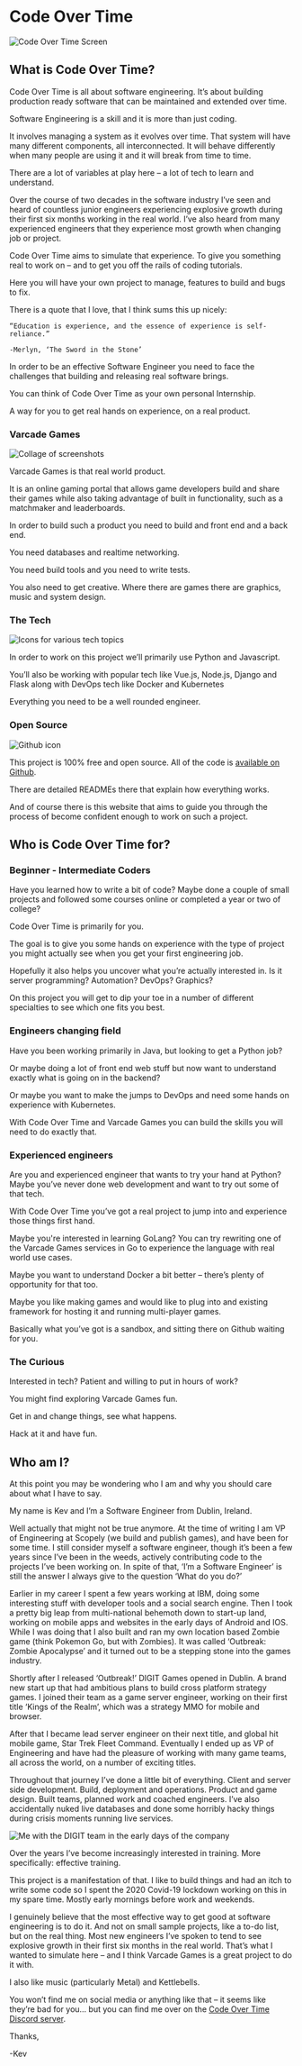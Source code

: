 # Code Over Time

![Code Over Time Screen](img/cot.png)

## What is Code Over Time?

Code Over Time is all about software engineering. It’s about building production ready software that can be maintained and extended over time.

Software Engineering is a skill and it is more than just coding.

It involves managing a system as it evolves over time. That system will have many different components, all interconnected. It will behave differently when many people are using it and it will break from time to time.

There are a lot of variables at play here – a lot of tech to learn and understand.

Over the course of two decades in the software industry I’ve seen and heard of countless junior engineers experiencing explosive growth during their first six months working in the real world. I’ve also heard from many experienced engineers that they experience most growth when changing job or project.

Code Over Time aims to simulate that experience. To give you something real to work on – and to get you off the rails of coding tutorials.

Here you will have your own project to manage, features to build and bugs to fix.

There is a quote that I love, that I think sums this up nicely:

```
“Education is experience, and the essence of experience is self-reliance.”

-Merlyn, ‘The Sword in the Stone’
```

In order to be an effective Software Engineer you need to face the challenges that building and releasing real software brings. 

You can think of Code Over Time as your own personal Internship.  

A way for you to get real hands on experience, on a real product.


### Varcade Games

![Collage of screenshots](img/project_desktop.png)

Varcade Games is that real world product.

It is an online gaming portal that allows game developers build and share their games while also taking advantage of built in functionality, such as a matchmaker and leaderboards.

In order to build such a product you need to build and front end and a back end. 

You need databases and realtime networking. 

You need build tools and you need to write tests.

You also need to get creative. Where there are games there are graphics, music and system design.

### The Tech

![Icons for various tech topics](img/tech_list.png)

In order to work on this project we’ll primarily use Python and Javascript.

You’ll also be working with popular tech like Vue.js, Node.js, Django and Flask along with DevOps tech like Docker and Kubernetes

Everything you need to be a well rounded engineer.

### Open Source

![Github icon](img/github.png)

This project is 100% free and open source. All of the code is [available on Github](https://github.com/Code-Over-Time/varcade_games). 

There are detailed READMEs there that explain how everything works. 

And of course there is this website that aims to guide you through the process of become confident enough to work on such a project.

## Who is Code Over Time for?

### Beginner - Intermediate Coders

Have you learned how to write a bit of code? Maybe done a couple of small projects and followed some courses online or completed a year or two of college?

Code Over Time is primarily for you.

The goal is to give you some hands on experience with the type of project you might actually see when you get your first engineering job.

Hopefully it also helps you uncover what you’re actually interested in. Is it server programming? Automation? DevOps? Graphics?

On this project you will get to dip your toe in a number of different specialties to see which one fits you best.

### Engineers changing field

Have you been working primarily in Java, but looking to get a Python job?

Or maybe doing a lot of front end web stuff but now want to understand exactly what is going on in the backend?

Or maybe you want to make the jumps to DevOps and need some hands on experience with Kubernetes.

With Code Over Time and Varcade Games you can build the skills you will need to do exactly that.

### Experienced engineers

Are you and experienced engineer that wants to try your hand at Python? Maybe you’ve never done web development and want to try out some of that tech.

With Code Over Time you’ve got a real project to jump into and experience those things first hand.

Maybe you're interested in learning GoLang? You can try rewriting one of the Varcade Games services in Go to experience the language with real world use cases.

Maybe you want to understand Docker a bit better – there’s plenty of opportunity for that too.

Maybe you like making games and would like to plug into and existing framework for hosting it and running multi-player games.

Basically what you’ve got is a sandbox, and sitting there on Github waiting for you.

### The Curious

Interested in tech? Patient and willing to put in hours of work?

You might find exploring Varcade Games fun.

Get in and change things, see what happens.

Hack at it and have fun.


## Who am I?

At this point you may be wondering who I am and why you should care about what I have to say.

My name is Kev and I’m a Software Engineer from Dublin, Ireland.

Well actually that might not be true anymore. At the time of writing I am VP of Engineering at Scopely (we build and publish games), and have been for some time. I still consider myself a software engineer, though it’s been a few years since I’ve been in the weeds, actively contributing code to the projects I’ve been working on. In spite of that, ‘I’m a Software Engineer’ is still the answer I always give to the question ‘What do you do?’

Earlier in my career I spent a few years working at IBM, doing some interesting stuff with developer tools and a social search engine. Then I took a pretty big leap from multi-national behemoth down to start-up land, working on mobile apps and websites in the early days of Android and IOS. While I was doing that I also built and ran my own location based Zombie game (think Pokemon Go, but with Zombies). It was called ‘Outbreak: Zombie Apocalypse’ and it turned out to be a stepping stone into the games industry. 

Shortly after I released ‘Outbreak!’ DIGIT Games opened in Dublin. A brand new start up that had ambitious plans to build cross platform strategy games. I joined their team as a game server engineer, working on their first title ‘Kings of the Realm’, which was a strategy MMO for mobile and browser.

After that I became lead server engineer on their next title, and global hit mobile game, Star Trek Fleet Command. Eventually I ended up as VP of Engineering and have had the pleasure of working with many game teams, all across the world, on a number of exciting titles.

Throughout that journey I’ve done a little bit of everything. Client and server side development. Build, deployment and operations. Product and game design. Built teams, planned work and coached engineers. I’ve also accidentally nuked live databases and done some horribly hacky things during crisis moments running live services. 

![Me with the DIGIT team in the early days of the company](img/digit_team.jpeg)

Over the years I’ve become increasingly interested in training. More specifically: effective training.

This project is a manifestation of that. I like to build things and had an itch to write some code so I spent the 2020 Covid-19 lockdown working on this in my spare time. Mostly early mornings before work and weekends.

I genuinely believe that the most effective way to get good at software engineering is to do it. And not on small sample projects, like a to-do list, but on the real thing. Most new engineers I’ve spoken to tend to see explosive growth in their first six months in the real world. That’s what I wanted to simulate here – and I think Varcade Games is a great project to do it with.

I also like music (particularly Metal) and Kettlebells.

You won’t find me on social media or anything like that – it seems like they’re bad for you… but you can find me over on the [Code Over Time Discord server](https://discord.gg/kCpFSeEx).

Thanks,

-Kev